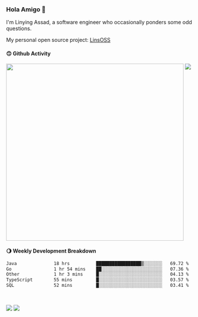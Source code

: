 ### Hola Amigo 🤣   

I'm Linying Assad, a software engineer who occasionally ponders some odd questions.  

My personal open source project: [LinsOSS](https://github.com/linsoss)
 
#### 🙃 Github Activity 
<div>
  <img src="https://github-readme-stats.vercel.app/api?username=al-assad&show_icons=true" align="top" style="display: inline-block;" width="480"/>
  <img src="https://github-readme-stats.vercel.app/api/top-langs/?username=al-assad&hide=css,html&langs_count=8&layout=compact" align="top" style="display: inline-block;"/>
</div>

#### 🌖 Weekly Development Breakdown
<!--START_SECTION:waka-->

```txt
Java              18 hrs          █████████████████▒░░░░░░░   69.72 %
Go                1 hr 54 mins    ██░░░░░░░░░░░░░░░░░░░░░░░   07.36 %
Other             1 hr 3 mins     █░░░░░░░░░░░░░░░░░░░░░░░░   04.13 %
TypeScript        55 mins         █░░░░░░░░░░░░░░░░░░░░░░░░   03.57 %
SQL               52 mins         █░░░░░░░░░░░░░░░░░░░░░░░░   03.41 %
```

<!--END_SECTION:waka-->

<br>

<a href="https://twitter.com/assad_lin"><img src="https://img.shields.io/badge/Twitter-@assad__lin-blue?style=flat&logo=twitter" /></a>
<a href="https://al-assad.github.io"><img src="https://img.shields.io/badge/Blogs-Linying_Assad's_Blog-yellow?style=flat&logo=github" /></a>

